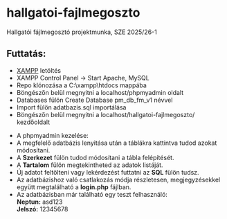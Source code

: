 # hallgatoi-fajlmegoszto
Hallgatói fájlmegosztó projektmunka, SZE 2025/26-1
## Futtatás:
<ul>
    <li><a href="https://www.apachefriends.org/">XAMPP</a> letöltés</li>
    <li>XAMPP Control Panel -> Start Apache, MySQL</li>
    <li>Repo klónozása a C:\xampp\htdocs mappába</li>
    <li>Böngészőn belül megnyitni a localhost/phpmyadmin oldalt</li>
    <li>Databases fülön Create Database pm_db_fm_v1 névvel</li>
    <li>Import fülön adatbazis.sql importálása</li>
    <li>Böngészőn belül megnyitni a localhost/hallgatoi-fajlmegoszto/ kezdőoldalt</li>
</ul>
<ul>
    <li>A phpmyadmin kezelése:</li>
    <li>A megfelelő adatbázis lenyitása után a táblákra kattintva tudod azokat módosítani.</li>
    <li>A <b>Szerkezet</b> fülön tudod módosítani a tábla felépítését.</li>
    <li>A <b>Tartalom</b> fülön megtekintheted az adatok listáját.</li>
    <li>Új adatot feltölteni vagy lekérdezést futtatni az <b>SQL</b> fülön tudsz.</li>
    <li>Az adatbázishoz való csatlakozás módja részletesen, megjegyzésekkel együtt megtalálható a <b>login.php</b> fájlban.</li>
    <li>Az adatbázisban már található egy teszt felhasználó:<br>
        <b>Neptun:</b> asd123<br>
        <b>Jelszó:</b> 12345678
    </li>
</ul>
